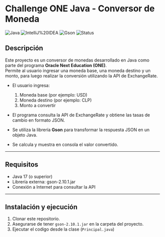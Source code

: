 # Challenge ONE Java - Conversor de Moneda

![Java](https://img.shields.io/badge/java-17-orange)
![IntelliJ%20IDEA](https://img.shields.io/badge/IDE-IntelliJ%20IDEA-blueviolet?logo=intellij-idea)
![Gson](https://img.shields.io/badge/lib-Gson%202.10.1-brightgreen)
![Status](https://img.shields.io/badge/status-finalizado-success)

## Descripción
Este proyecto es un conversor de monedas desarrollado en Java como parte del programa **Oracle Next Education (ONE)**.  
Permite al usuario ingresar una moneda base, una moneda destino y un monto, para luego realizar la conversión utilizando la API de ExchangeRate.

- El usuario ingresa:
  1. Moneda base (por ejemplo: USD)
  2. Moneda destino (por ejemplo: CLP)
  3. Monto a convertir

- El programa consulta la API de ExchangeRate y obtiene las tasas de cambio en formato JSON.
- Se utiliza la librería **Gson** para transformar la respuesta JSON en un objeto Java.
- Se calcula y muestra en consola el valor convertido.

---

## Requisitos

- Java 17 (o superior)
- Librería externa: gson-2.10.1.jar
- Conexión a Internet para consultar la API

---

## Instalación y ejecución

1. Clonar este repositorio.
2. Asegurarse de tener `gson-2.10.1.jar` en la carpeta del proyecto.
3. Ejecutar el codigo desde la clase (`Principal.java`)


